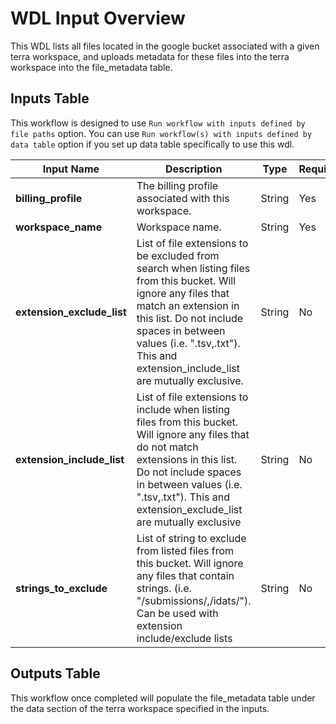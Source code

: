 # WDL Input Overview

This WDL lists all files located in the google bucket associated with a given terra workspace, and uploads metadata for these files into the terra workspace into the file_metadata table.

## Inputs Table
 This workflow is designed to use `Run workflow with inputs defined by file paths` option. You can use `Run workflow(s) with inputs defined by data table` option if you set up data table specifically to use this wdl.

| Input Name                 | Description                                                                                                                                                                                                                                                             | Type   | Required  | Default   |
|----------------------------|-------------------------------------------------------------------------------------------------------------------------------------------------------------------------------------------------------------------------------------------------------------------------|--------|-----------|-----------|
| **billing_profile**        | The billing profile associated with this workspace.                                                                                                                                                                                                                     | String | Yes       | N/A       |
| **workspace_name**         | Workspace name.                                                                                                                                                                                                                                                         | String | Yes       | N/A       |
| **extension_exclude_list** | List of file extensions to be excluded from search when listing files from this bucket. Will ignore any files that match an extension in this list. Do not include spaces in between values (i.e. ".tsv,.txt"). This and extension_include_list are mutually exclusive. | String | No        | N/A       |
| **extension_include_list** | List of file extensions to include when listing files from this bucket. Will ignore any files that do not match extensions in this list. Do not include spaces in between values (i.e. ".tsv,.txt"). This and extension_exclude_list are mutually exclusive             | String | No        | N/A       |
| **strings_to_exclude**     | List of string to exclude from listed files from this bucket. Will ignore any files that contain strings. (i.e. "/submissions/,/idats/"). Can be used with extension include/exclude lists                                                                              | String | No        | N/A       |

## Outputs Table

This workflow once completed will populate the file_metadata table under the data section of the terra workspace specified in the inputs.
